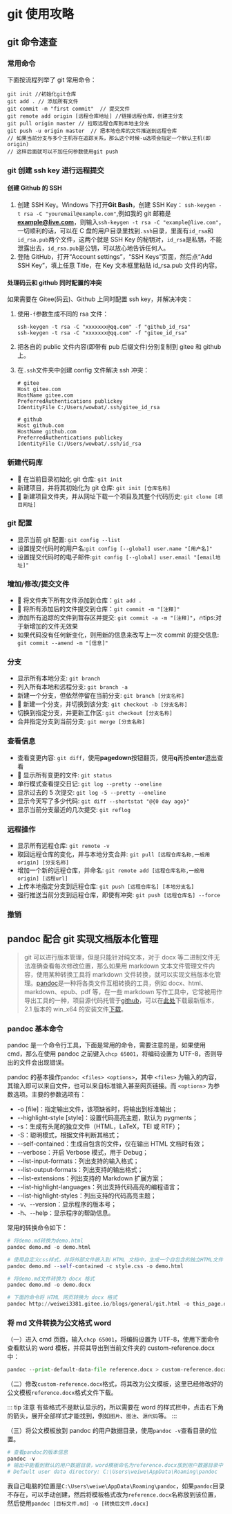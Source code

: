 # git 使用攻略

## git 命令速查

### 常用命令

下面按流程列举了 git 常用命令：

```git
git init //初始化git仓库
git add . // 添加所有文件
git commit -m "first commit"  // 提交文件
git remote add origin [远程仓库地址] //链接远程仓库，创建主分支
git pull origin master // 拉取远程仓库到本地主分支
git push -u origin master  // 把本地仓库的文件推送到远程仓库
// 如果当前分支与多个主机存在追踪关系，那么这个时候-u选项会指定一个默认主机(即origin)
// 这样后面就可以不加任何参数使用git push
```

### git 创建 ssh key 进行远程提交

#### 创建 Github 的 SSH

1. 创建 SSH Key。Windows 下打开**Git Bash**，创建 SSH Key：
   `ssh-keygen -t rsa -C "youremail@example.com"`,例如我的 git 邮箱是**example@live.com**，则输入`ssh-keygen -t rsa -C "example@live.com"`，一切顺利的话，可以在 C 盘的用户目录里找到`.ssh`目录，里面有`id_rsa`和`id_rsa.pub`两个文件，这两个就是 SSH Key 的秘钥对，`id_rsa`是私钥，不能泄露出去，`id_rsa.pub`是公钥，可以放心地告诉任何人。
2. 登陆 GitHub，打开“Account settings”，“SSH Keys”页面，然后点“Add SSH Key”，填上任意 Title，在 Key 文本框里粘贴 id_rsa.pub 文件的内容。

#### 处理码云和 github 同时配置的冲突

如果需要在 Gitee(码云)、Github 上同时配置 ssh key，并解决冲突：

1. 使用`-f`参数生成不同的 rsa 文件：

   ```git
   ssh-keygen -t rsa -C "xxxxxxx@qq.com" -f "github_id_rsa"
   ssh-keygen -t rsa -C "xxxxxxx@qq.com" -f "gitee_id_rsa"
   ```

2. 把各自的 public 文件内容(即带有 pub 后缀文件)分别复制到 gitee 和 github 上。
3. 在`.ssh`文件夹中创建 config 文件解决 ssh 冲突：

   ```git
   # gitee
   Host gitee.com
   HostName gitee.com
   PreferredAuthentications publickey
   IdentityFile C:/Users/wowbat/.ssh/gitee_id_rsa

   # github
   Host github.com
   HostName github.com
   PreferredAuthentications publickey
   IdentityFile C:/Users/wowbat/.ssh/id_rsa

   ```

### 新建代码库

- 🍞 在当前目录初始化 git 仓库: `git init`
- 新建项目，并将其初始化为 git 仓库: `git init [仓库名称]`
- 🍞 新建项目文件夹，并从网址下载一个项目及其整个代码历史: `git clone [项目网址]`

### git 配置

- 显示当前 git 配置: `git config --list`
- 设置提交代码时的用户名:`git config [--global] user.name "[用户名]"`
- 设置提交代码时的电子邮件:`git config [--global] user.email "[email地址]"`

### 增加/修改/提交文件

- 🍞 将文件夹下所有文件添加到仓库：`git add .`
- 🍞 将所有添加后的文件提交到仓库：`git commit -m "[注释]"`
- 添加所有追踪的文件到暂存区并提交: `git commit -a -m "[注释]"`，🔥tips:对于新增加的文件无效果
- 如果代码没有任何新变化，则用新的信息来改写上一次 commit 的提交信息: `git commit --amend -m "[信息]"`

### 分支

- 显示所有本地分支: `git branch`
- 列入所有本地和远程分支: `git branch -a`
- 新建一个分支，但依然停留在当前分支: `git branch [分支名称]`
- 🍞 新建一个分支，并切换到该分支: `git checkout -b [分支名称]`
- 切换到指定分支，并更新工作区: `git checkout [分支名称]`
- 合并指定分支到当前分支: `git merge [分支名称]`

### 查看信息

- 查看变更内容: `git diff`，使用**pagedown**按钮翻页，使用**q**再按**enter**退出查看
- 🍞 显示所有变更的文件: `git status`
- 单行模式查看提交日记: `git log --pretty --oneline`
- 显示过去的 5 次提交: `git log -5 --pretty --oneline`
- 显示今天写了多少代码: `git diff --shortstat "@{0 day ago}"`
- 显示当前分支最近的几次提交: `git reflog`

### 远程操作

- 显示所有远程仓库: `git remote -v`
- 取回远程仓库的变化，并与本地分支合并: `git pull [远程仓库名称,一般用origin] [分支名称]`
- 增加一个新的远程仓库，并命名: `git remote add [远程仓库名称,一般用origin] [远程url]`
- 上传本地指定分支到远程仓库: `git push [远程仓库名] [本地分支名]`
- 强行推送当前分支到远程仓库，即使有冲突: `git push [远程仓库名] --force`

### 撤销

## pandoc 配合 git 实现文档版本化管理

> git 可以进行版本管理，但是只能针对纯文本，对于 docx 等二进制文件无法准确查看每次修改位置，那么如果用 markdown 文本文件管理文件内容，使用某种转换工具将 markdown 文件转换，就可以实现文档版本化管理。[pandoc](https://pandoc.org/)是一种将各类文件互相转换的工具，例如 docx、html、markdown、epub、pdf 等，在一些 markdown 写作工具中，它常被用作导出工具的一种，项目源代码托管于[github](https://github.com/jgm/pandoc)，可以在[此处](https://github.com/jgm/pandoc/releases)下载最新版本，2.1 版本的 win_x64 的安装文件[下载](https://wws.lanzous.com/i0lOmgja7na)。

### pandoc 基本命令

pandoc 是一个命令行工具，下面是常用的命令，需要注意的是，如果使用 cmd，那么在使用 pandoc 之前键入`chcp 65001`，将编码设置为 UTF-8，否则导出的文件会出现错误。

pandoc 的基本操作`pandoc <files> <options>`，其中 `<files>` 为输入的内容，其输入即可以来自文件，也可以来自标准输入甚至网页链接。而 `<options>` 为参数选项。主要的参数选项有：

- -o [file]：指定输出文件，该项缺省时，将输出到标准输出；
- --highlight-style [style]：设置代码高亮主题，默认为 pygments；
- -s：生成有头尾的独立文件（HTML，LaTeX，TEI 或 RTF）；
- -S：聪明模式，根据文件判断其格式；
- --self-contained：生成自包含的文件，仅在输出 HTML 文档时有效；
- --verbose：开启 Verbose 模式，用于 Debug；
- --list-input-formats：列出支持的输入格式；
- --list-output-formats：列出支持的输出格式；
- --list-extensions：列出支持的 Markdown 扩展方案；
- --list-highlight-languages：列出支持代码高亮的编程语言；
- --list-highlight-styles：列出支持的代码高亮主题；
- -v、--version：显示程序的版本号；
- -h、--help：显示程序的帮助信息。

常用的转换命令如下：

```python
# 将demo.md转换为demo.html
pandoc demo.md -o demo.html

# 使用自定义css样式，并将外部文件嵌入到 HTML 文档中，生成一个自包含的独立HTML文件
pandoc demo.md --self-contained -c style.css -o demo.html

# 将demo.md文件转换为 docx 格式
pandoc demo.md -o demo.docx

# 下面的命令将 HTML 网页转换为 docx 格式
pandoc http://weiwei3381.gitee.io/blogs/general/git.html -o this_page.docx
```

### 将 md 文件转换为公文格式 word

（一）进入 cmd 页面，输入`chcp 65001`，将编码设置为 UTF-8，使用下面命令查看默认的 word 模板，并将其导出到当前文件夹的 custom-reference.docx 中：

```python
pandoc --print-default-data-file reference.docx > custom-reference.docx
```

（二）修改`custom-reference.docx`格式，将其改为公文模板，这里已经修改好的公文模板`reference.docx`<a :href="$withBase('/reference.docx')" >格式文件</a>下载。

::: tip 注意
有些格式不是默认显示的，所以需要在 word 的样式栏中，点击右下角的箭头，展开全部样式才能找到，例如`图片`、`图注`、`源代码`等。
:::

（三）将公文模板放到 pandoc 的用户数据目录，使用`pandoc -v`查看目录的位置。

```python
# 查看pandoc的版本信息
pandoc -v
# 输出中能看到默认的用户数据目录，word模板命名为reference.docx放到用户数据目录中
# Default user data directory: C:\Users\weiwe\AppData\Roaming\pandoc
```

我自己电脑的位置是`C:\Users\weiwe\AppData\Roaming\pandoc`，如果`pandoc`目录不存在，可以手动创建，然后将模板格式改为`reference.docx`名称放到该位置，然后使用`pandoc [目标文件.md] -o [转换后文件.docx]`
